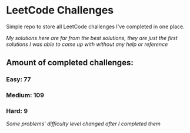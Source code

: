 
# LeetCode Challenges

Simple repo to store all LeetCode challenges I've completed in one place.

<i>My solutions here are far from the best solutions, they are just the first solutions I was able to come up with without any help or reference</i>

## Amount of completed challenges:

### Easy: 77

### Medium: 109

### Hard: 9

<i>Some problems' difficulty level changed after I completed them</i>
